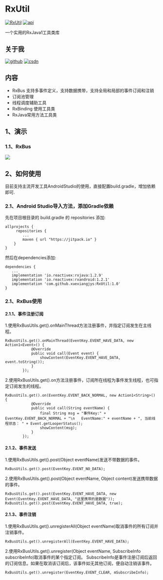 # RxUtil
[![RxUtil][rxSvg]][rx]  [![api][apiSvg]][api]

一个实用的RxJava1工具类库
## 关于我
[![github](https://img.shields.io/badge/GitHub-xuexiangjys-blue.svg)](https://github.com/xuexiangjys)   [![csdn](https://img.shields.io/badge/CSDN-xuexiangjys-green.svg)](http://blog.csdn.net/xuexiangjys)

## 内容
- RxBus 支持多事件定义，支持数据携带，支持全局和局部的事件订阅和注销
- 订阅池管理
- 线程调度辅助工具
- RxBinding 使用工具类
- RxJava常用方法工具类

## 1、演示

### 1.1、RxBus
![](https://github.com/xuexiangjys/RxUtil/blob/master/img/rxbus.gif)


## 2、如何使用
目前支持主流开发工具AndroidStudio的使用，直接配置build.gradle，增加依赖即可.

### 2.1、Android Studio导入方法，添加Gradle依赖

先在项目根目录的 build.gradle 的 repositories 添加:
```
allprojects {
     repositories {
        ...
        maven { url "https://jitpack.io" }
    }
}
```

然后在dependencies添加:

```
dependencies {
   ...
   implementation 'io.reactivex:rxjava:1.2.9'
   implementation 'io.reactivex:rxandroid:1.2.1'
   implementation 'com.github.xuexiangjys:RxUtil:1.0'
}
```
### 2.1、RxBus使用

#### 2.1.1、事件注册订阅

1.使用RxBusUtils.get().onMainThread方法注册事件，并指定订阅发生在主线程。

```
RxBusUtils.get().onMainThread(EventKey.EVENT_HAVE_DATA, new Action1<Event>() {
            @Override
            public void call(Event event) {
                showContent(EventKey.EVENT_HAVE_DATA, event.toString());
            }
        });
```
2.使用RxBusUtils.get().on方法注册事件，订阅所在线程为事件发生线程，也可指定订阅发生的线程。

```
RxBusUtils.get().on(EventKey.EVENT_BACK_NORMAL, new Action1<String>() {
            @Override
            public void call(String eventName) {
                final String msg = "事件Key:" + EventKey.EVENT_BACK_NORMAL + "\n   EventName:" + eventName + ", 当前线程状态： " + Event.getLooperStatus();
                showContent(msg);
            }
        });
```

#### 2.1.2、事件发送

1.使用RxBusUtils.get().post(Object eventName)发送不带数据的事件。
```
RxBusUtils.get().post(EventKey.EVENT_NO_DATA);
```

2.使用RxBusUtils.get().post(Object eventName, Object content)发送携带数据的事件。
```
RxBusUtils.get().post(EventKey.EVENT_HAVE_DATA, new Event(EventKey.EVENT_HAVE_DATA, "这里携带的是数据"));
RxBusUtils.get().post(EventKey.EVENT_HAVE_DATA, true);
```

#### 2.1.3、事件注销

1.使用RxBusUtils.get().unregisterAll(Object eventName)取消事件的所有订阅并注销事件。
```
RxBusUtils.get().unregisterAll(EventKey.EVENT_HAVE_DATA);
```

2.使用RxBusUtils.get().unregister(Object eventName, SubscribeInfo subscribeInfo)取消事件的某个指定订阅。
SubscribeInfo是事件注册订阅后返回的订阅信息。如果在取消该订阅后，该事件如无其他订阅，便自动注销该事件。
```
RxBusUtils.get().unregister(EventKey.EVENT_CLEAR, mSubscribeInfo);
```


[rxSvg]: https://img.shields.io/badge/RxUtil-v1.0-brightgreen.svg
[rx]: https://github.com/xuexiangjys/RxUtil
[apiSvg]: https://img.shields.io/badge/API-14+-brightgreen.svg
[api]: https://android-arsenal.com/api?level=14

